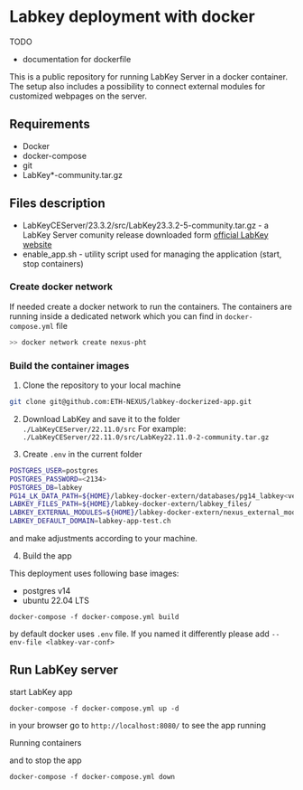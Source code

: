 # Labkey deployment with docker
TODO
- documentation for dockerfile


This is a public repository for running LabKey Server in a docker container.
The setup also includes a possibility to connect external modules for customized webpages on the server.


## Requirements
- Docker 
- docker-compose 
- git 
- LabKey*-community.tar.gz

## Files description

- LabKeyCEServer/23.3.2/src/LabKey23.3.2-5-community.tar.gz - a LabKey Server comunity release downloaded form [official LabKey website](https://www.labkey.com/download-community-edition/current-release/) 
- enable_app.sh - utility script used for managing the application (start, stop containers)


### Create docker network 

If needed create a docker network to run the containers. The containers are running inside a dedicated network which you can find in `docker-compose.yml` file

```bash
>> docker network create nexus-pht
```


### Build the container images

1. Clone the repository to your local machine 
```bash
git clone git@github.com:ETH-NEXUS/labkey-dockerized-app.git
```

2. Download LabKey and save it to the folder `./LabKeyCEServer/22.11.0/src` 
For example: `./LabKeyCEServer/22.11.0/src/LabKey22.11.0-2-community.tar.gz`

3. Create `.env` in the current folder
```bash
POSTGRES_USER=postgres
POSTGRES_PASSWORD=<2134>
POSTGRES_DB=labkey
PG14_LK_DATA_PATH=${HOME}/labkey-docker-extern/databases/pg14_labkey<version>_db/
LABKEY_FILES_PATH=${HOME}/labkey-docker-extern/labkey_files/
LABKEY_EXTERNAL_MODULES=${HOME}/labkey-docker-extern/nexus_external_modules/
LABKEY_DEFAULT_DOMAIN=labkey-app-test.ch
```
and make adjustments according to your machine. 

4. Build the app

This deployment uses following base images:
- postgres v14
- ubuntu 22.04 LTS 

```
docker-compose -f docker-compose.yml build
```
by default docker uses `.env` file. If you named it differently please add `--env-file <labkey-var-conf>`


## Run LabKey server 

start LabKey app 
```
docker-compose -f docker-compose.yml up -d
```
in your browser go to `http://localhost:8080/` to see the app running

Running containers


and to stop the app
```
docker-compose -f docker-compose.yml down
```
